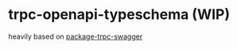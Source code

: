 # trpc-openapi-typeschema (WIP)

heavily based on [package-trpc-swagger](https://github.com/Vercjames/package-trpc-swagger)